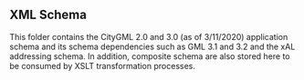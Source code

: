 ## XML Schema
This folder contains the CityGML 2.0 and 3.0 (as of 3/11/2020) application schema and its schema dependencies such as GML 3.1 and 3.2 and the xAL addressing schema. In addition, composite schema are also stored here to be consumed by XSLT transformation processes.